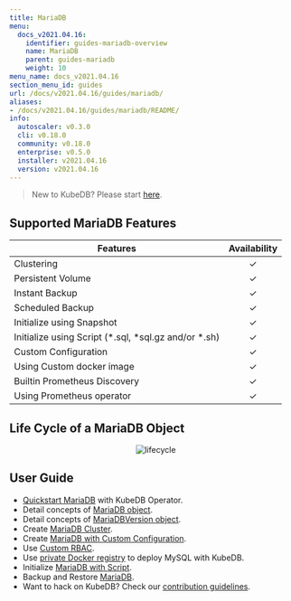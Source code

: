 ```yaml
---
title: MariaDB
menu:
  docs_v2021.04.16:
    identifier: guides-mariadb-overview
    name: MariaDB
    parent: guides-mariadb
    weight: 10
menu_name: docs_v2021.04.16
section_menu_id: guides
url: /docs/v2021.04.16/guides/mariadb/
aliases:
- /docs/v2021.04.16/guides/mariadb/README/
info:
  autoscaler: v0.3.0
  cli: v0.18.0
  community: v0.18.0
  enterprise: v0.5.0
  installer: v2021.04.16
  version: v2021.04.16
---
```


> New to KubeDB? Please start [here](/docs/v2021.04.16/README).

## Supported MariaDB Features

| Features                                                | Availability |
| ------------------------------------------------------- | :----------: |
| Clustering                                              |   &#10003;   |
| Persistent Volume                                       |   &#10003;   |
| Instant Backup                                          |   &#10003;   |
| Scheduled Backup                                        |   &#10003;   |
| Initialize using Snapshot                               |   &#10003;   |
| Initialize using Script (\*.sql, \*sql.gz and/or \*.sh) |   &#10003;   |
| Custom Configuration                                    |   &#10003;   |
| Using Custom docker image                               |   &#10003;   |
| Builtin Prometheus Discovery                            |   &#10003;   |
| Using Prometheus operator                               |   &#10003;   |

## Life Cycle of a MariaDB Object

<p align="center">
  <img alt="lifecycle"  src="/docs/v2021.04.16/guides/mariadb/images/mariadb-lifecycle.png" >
</p>

## User Guide

- [Quickstart MariaDB](/docs/v2021.04.16/guides/mariadb/quickstart/overview) with KubeDB Operator.
- Detail concepts of [MariaDB object](/docs/v2021.04.16/guides/mariadb/concepts/mariadb).
- Detail concepts of [MariaDBVersion object](/docs/v2021.04.16/guides/mariadb/concepts/mariadb-version).
- Create [MariaDB Cluster](/docs/v2021.04.16/guides/mariadb/clustering/galera-cluster).
- Create [MariaDB with Custom Configuration](/docs/v2021.04.16/guides/mariadb/configuration/using-config-file).
- Use [Custom RBAC](/docs/v2021.04.16/guides/mariadb/custom-rbac/using-custom-rbac).
- Use [private Docker registry](/docs/v2021.04.16/guides/mariadb/private-registry/quickstart) to deploy MySQL with KubeDB.
- Initialize [MariaDB with Script](/docs/v2021.04.16/guides/mariadb/initialization/using-script).
- Backup and Restore [MariaDB](/docs/v2021.04.16/guides/mariadb/backup/overview).
- Want to hack on KubeDB? Check our [contribution guidelines](/docs/v2021.04.16/CONTRIBUTING).
